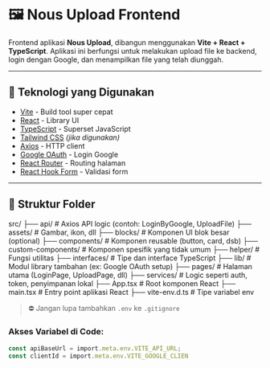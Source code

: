 # 🖼️ Nous Upload Frontend

Frontend aplikasi **Nous Upload**, dibangun menggunakan **Vite + React + TypeScript**. Aplikasi ini berfungsi untuk melakukan upload file ke backend, login dengan Google, dan menampilkan file yang telah diunggah.

---

## 🚀 Teknologi yang Digunakan

- [Vite](https://vitejs.dev/) - Build tool super cepat
- [React](https://reactjs.org/) - Library UI
- [TypeScript](https://www.typescriptlang.org/) - Superset JavaScript
- [Tailwind CSS](https://tailwindcss.com/) *(jika digunakan)*
- [Axios](https://axios-http.com/) - HTTP client
- [Google OAuth](https://developers.google.com/identity) - Login Google
- [React Router](https://reactrouter.com/) - Routing halaman
- [React Hook Form](https://react-hook-form.com/) - Validasi form

---

## 📂 Struktur Folder

src/
├── api/ # Axios API logic (contoh: LoginByGoogle, UploadFile)
├── assets/ # Gambar, ikon, dll
├── blocks/ # Komponen UI blok besar (optional)
├── components/ # Komponen reusable (button, card, dsb)
├── custom-components/ # Komponen spesifik yang tidak umum
├── helper/ # Fungsi utilitas
├── interfaces/ # Tipe dan interface TypeScript
├── lib/ # Modul library tambahan (ex: Google OAuth setup)
├── pages/ # Halaman utama (LoginPage, UploadPage, dll)
├── services/ # Logic seperti auth, token, penyimpanan lokal
├── App.tsx # Root komponen React
├── main.tsx # Entry point aplikasi React
├── vite-env.d.ts # Tipe variabel env


> ⛔️ Jangan lupa tambahkan `.env` ke `.gitignore`

### Akses Variabel di Code:

```ts
const apiBaseUrl = import.meta.env.VITE_API_URL;
const clientId = import.meta.env.VITE_GOOGLE_CLIEN
